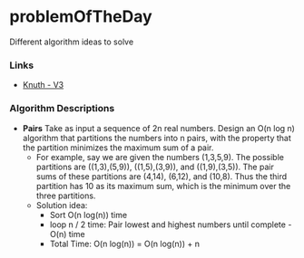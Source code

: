 # problemOfTheDay
Different algorithm ideas to solve

### Links
* [Knuth - V3](http://www6.uniovi.es/cscene/topics/algo/cs9-03.xml.html#N715281605)

### Algorithm Descriptions
* <b>Pairs</b> Take as input a sequence of 2n real numbers. Design an O(n log n) algorithm that partitions the numbers into n pairs, with the property that the partition minimizes the maximum sum of a pair.
  * For example, say we are given the numbers (1,3,5,9). The possible partitions are ((1,3),(5,9)), ((1,5),(3,9)), and ((1,9),(3,5)). The pair sums of these partitions are (4,14), (6,12), and (10,8). Thus the third partition has 10 as its maximum sum, which is the minimum over the three partitions.
  * Solution idea: 
    * Sort O(n log(n)) time
    * loop n / 2 time: Pair lowest and highest numbers until complete - O(n) time
    * Total Time: O(n log(n)) = O(n log(n)) + n
